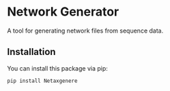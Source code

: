# Network Generator

A tool for generating network files from sequence data.

## Installation

You can install this package via pip:

```bash
pip install Netaxgenere
